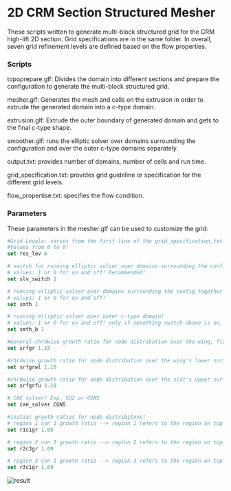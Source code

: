 2D CRM Section Structured Mesher
================================

These scripts written to generate multi-block structured grid for the CRM high-lift 2D section. Grid specifications are in the same folder. In overall, seven grid refinement levels are defined based on the flow properties.

### Scripts
topoprepare.glf:
Divides the domain into different sections and prepare the configuration to generate the multi-block structured grid.

mesher.glf:
Generates the mesh and calls on the extrusion in order to extrude the generated domain into a c-type domain.

extrusion.glf:
Extrude the outer boundary of generated domain and gets to the final c-type shape.

smoother.glf:
runs the elliptic solver over domains surrounding the configuration and over the outer c-type domains separately.

output.txt:
provides number of domains, number of cells and run time.

grid_specification.txt:
provides grid guideline or specification for the different grid levels.

flow_propertise.txt:
specifies the flow condition.

### Parameters

These parameters in the mesher.glf can be used to customize the grid:

```Tcl
#Grid Levels: varies from the first line of the grid_specification.txt to the last line as the coarsest level!
#Values from 6 to 0!
set res_lev 6

# switch for running elliptic solver over domains surrounding the configuration!
# values: 1 or 0 for on and off! Recommended!
set slv_switch 1

# running elliptic solver over domains surrounding the config together with other domains!
# values: 1 or 0 for on and off!
set smth 1

# running elliptic solver over outer c-type domain!
# values: 1 or 0 for on and off! only if smoothing switch above is on, it can be considered!
set smth_b 1

#General chrdwise growth ratio for node distribution over the wing, flap, and slat!
set srfgr 1.15

#chrdwise growth ratio for node distribution over the wing's lower surface!
set srfgrwl 1.18

#chrdwise growth ratio for node distribution over the slat's upper surface!
set srfgrfu 1.18

# CAE solver! Exp. SU2 or CGNS 
set cae_solver CGNS

#initial growth ratios for node distribitons!
# region 1 con 1 growth ratio --> region 1 refers to the region on top of the slat!
set r1c1gr 1.09

# region 2 con 3 growth ratio --> region 2 refers to the region on top of the wing!
set r2c3gr 1.09

# region 3 con 1 growth ratio --> region 3 refers to the region on top of the flap!
set r3c1gr 1.09
```

![result](https://github.com/pdpdhp/multielementmesher/grid.png)

